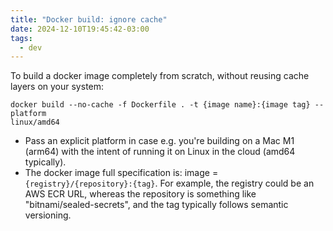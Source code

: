 ```yaml
---
title: "Docker build: ignore cache"
date: 2024-12-10T19:45:42-03:00
tags:
  - dev
---
```


To build a docker image completely from scratch, without reusing cache layers on
your system:

```shell
docker build --no-cache -f Dockerfile . -t {image name}:{image tag} --platform
linux/amd64
```


- Pass an explicit platform in case e.g. you're building on a Mac M1 (arm64)
  with the intent of running it on Linux in the cloud (amd64 typically).
- The docker image full specification is: image =
  `{registry}/{repository}:{tag}`. For example, the registry could be an AWS ECR
  URL, whereas the repository is something like "bitnami/sealed-secrets", and
  the tag typically follows semantic versioning.
